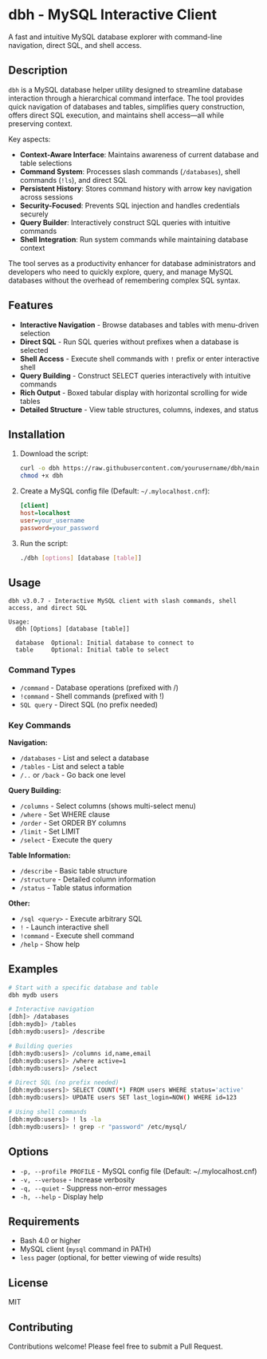 # dbh - MySQL Interactive Client

A fast and intuitive MySQL database explorer with command-line navigation, direct SQL, and shell access.

## Description

`dbh` is a MySQL database helper utility designed to streamline database interaction through a hierarchical command interface. The tool provides quick navigation of databases and tables, simplifies query construction, offers direct SQL execution, and maintains shell access—all while preserving context.

Key aspects:
- **Context-Aware Interface**: Maintains awareness of current database and table selections
- **Command System**: Processes slash commands (`/databases`), shell commands (`!ls`), and direct SQL
- **Persistent History**: Stores command history with arrow key navigation across sessions
- **Security-Focused**: Prevents SQL injection and handles credentials securely
- **Query Builder**: Interactively construct SQL queries with intuitive commands
- **Shell Integration**: Run system commands while maintaining database context

The tool serves as a productivity enhancer for database administrators and developers who need to quickly explore, query, and manage MySQL databases without the overhead of remembering complex SQL syntax.

## Features

- **Interactive Navigation** - Browse databases and tables with menu-driven selection
- **Direct SQL** - Run SQL queries without prefixes when a database is selected
- **Shell Access** - Execute shell commands with `!` prefix or enter interactive shell
- **Query Building** - Construct SELECT queries interactively with intuitive commands
- **Rich Output** - Boxed tabular display with horizontal scrolling for wide tables
- **Detailed Structure** - View table structures, columns, indexes, and status

## Installation

1. Download the script:
   ```bash
   curl -o dbh https://raw.githubusercontent.com/yourusername/dbh/main/dbh
   chmod +x dbh
   ```

2. Create a MySQL config file (Default: `~/.mylocalhost.cnf`):
   ```ini
   [client]
   host=localhost
   user=your_username
   password=your_password
   ```

3. Run the script:
   ```bash
   ./dbh [options] [database [table]]
   ```

## Usage

```
dbh v3.0.7 - Interactive MySQL client with slash commands, shell access, and direct SQL

Usage:
  dbh [Options] [database [table]]

  database  Optional: Initial database to connect to
  table     Optional: Initial table to select
```

### Command Types

- `/command` - Database operations (prefixed with /)
- `!command` - Shell commands (prefixed with !)
- `SQL query` - Direct SQL (no prefix needed)

### Key Commands

**Navigation:**
- `/databases` - List and select a database
- `/tables` - List and select a table
- `/..` or `/back` - Go back one level

**Query Building:**
- `/columns` - Select columns (shows multi-select menu)
- `/where` - Set WHERE clause
- `/order` - Set ORDER BY columns
- `/limit` - Set LIMIT
- `/select` - Execute the query

**Table Information:**
- `/describe` - Basic table structure
- `/structure` - Detailed column information
- `/status` - Table status information

**Other:**
- `/sql <query>` - Execute arbitrary SQL
- `!` - Launch interactive shell
- `!command` - Execute shell command
- `/help` - Show help

## Examples

```bash
# Start with a specific database and table
dbh mydb users

# Interactive navigation
[dbh]> /databases
[dbh:mydb]> /tables
[dbh:mydb:users]> /describe

# Building queries
[dbh:mydb:users]> /columns id,name,email
[dbh:mydb:users]> /where active=1
[dbh:mydb:users]> /select

# Direct SQL (no prefix needed)
[dbh:mydb:users]> SELECT COUNT(*) FROM users WHERE status='active'
[dbh:mydb:users]> UPDATE users SET last_login=NOW() WHERE id=123

# Using shell commands
[dbh:mydb:users]> ! ls -la
[dbh:mydb:users]> ! grep -r "password" /etc/mysql/
```

## Options

- `-p, --profile PROFILE` - MySQL config file (Default: ~/.mylocalhost.cnf)
- `-v, --verbose` - Increase verbosity
- `-q, --quiet` - Suppress non-error messages
- `-h, --help` - Display help

## Requirements

- Bash 4.0 or higher
- MySQL client (`mysql` command in PATH)
- `less` pager (optional, for better viewing of wide results)

## License

MIT

## Contributing

Contributions welcome! Please feel free to submit a Pull Request.